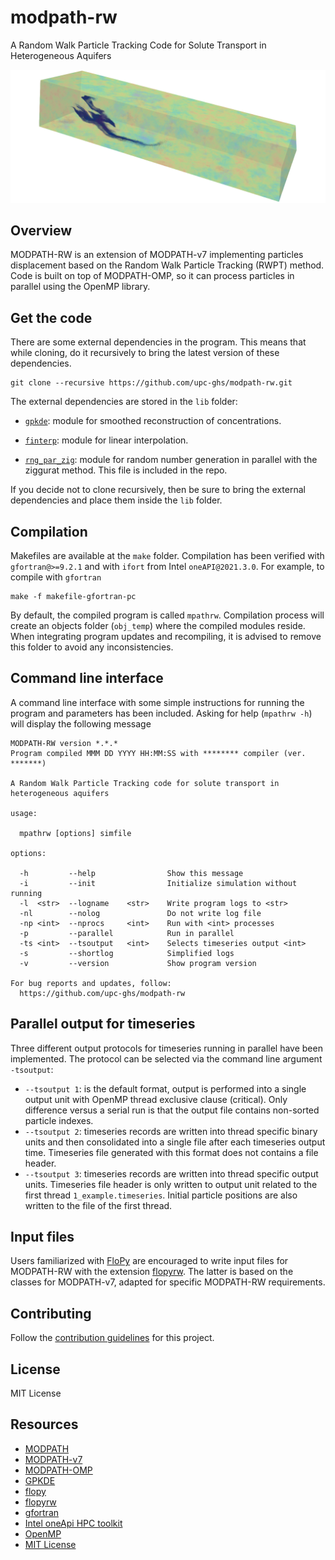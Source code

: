 # modpath-rw
A Random Walk Particle Tracking Code for Solute Transport in Heterogeneous Aquifers

![](img/banner.png)

## Overview
MODPATH-RW is an extension of MODPATH-v7 implementing particles displacement based on the Random Walk Particle Tracking (RWPT) method. Code is built on top of MODPATH-OMP, so it can process particles in parallel using the OpenMP library. 

## Get the code
There are some external dependencies in the program. This means that while cloning, do it recursively to bring the latest version of these dependencies. 

```
git clone --recursive https://github.com/upc-ghs/modpath-rw.git
```

The external dependencies are stored in the ``lib`` folder: 

- [``gpkde``](https://github.com/upc-ghs/gpkde): module for smoothed reconstruction of concentrations.

- [``finterp``](https://github.com/jacobwilliams/finterp.git): module for linear interpolation.

- [``rng_par_zig``](https://bitbucket.org/LadaF/elmm/src/master/src/rng_par_zig.f90): module for random number generation in parallel with the ziggurat method. This file is included in the repo.


If you decide not to clone recursively, then be sure to bring the external dependencies and place them inside the ``lib`` folder. 

## Compilation
Makefiles are available at the `make` folder. Compilation has been verified with ``gfortran@>=9.2.1`` and with ``ifort`` from Intel ``oneAPI@2021.3.0``. For example, to compile with ``gfortran``

```
make -f makefile-gfortran-pc
```

By default, the compiled program is called ``mpathrw``. Compilation process will create an objects folder (``obj_temp``) where the compiled modules reside. When integrating program updates and recompiling, it is advised to remove this folder to avoid any inconsistencies. 

## Command line interface 
A command line interface with some simple instructions for running the program and parameters has been included. Asking for help (``mpathrw -h``) will display the following message

```
MODPATH-RW version *.*.*               
Program compiled MMM DD YYYY HH:MM:SS with ******** compiler (ver. *******)       

A Random Walk Particle Tracking code for solute transport in heterogeneous aquifers

usage:

  mpathrw [options] simfile

options:
                                                                                 
  -h         --help                Show this message                             
  -i         --init                Initialize simulation without running         
  -l  <str>  --logname    <str>    Write program logs to <str>                   
  -nl        --nolog               Do not write log file                         
  -np <int>  --nprocs     <int>    Run with <int> processes                      
  -p         --parallel            Run in parallel                               
  -ts <int>  --tsoutput   <int>    Selects timeseries output <int>               
  -s         --shortlog            Simplified logs                               
  -v         --version             Show program version                          
                                                                                 
For bug reports and updates, follow:                                             
  https://github.com/upc-ghs/modpath-rw  
```


## Parallel output for timeseries
Three different output protocols for timeseries running in parallel have been implemented. The protocol can be selected via the command line argument ``-tsoutput``:

- ``--tsoutput 1``: is the default format, output is performed into a single output unit with OpenMP thread exclusive clause (critical). Only difference versus a serial run is that the output file contains non-sorted particle indexes.
- ``--tsoutput 2``: timeseries records are written into thread specific binary units and then consolidated into a single file after each timeseries output time. Timeseries file generated with this format does not contains a file header.
- ``--tsoutput 3``: timeseries records are written into thread specific output units. Timeseries file header is only written to output unit related to the first thread ``1_example.timeseries``. Initial particle positions are also written to the file of the first thread.


## Input files
Users familiarized with [FloPy](https://github.com/modflowpy/flopy) are encouraged to write input files for MODPATH-RW with the extension [flopyrw](https://github.com/modflowpy/flopyrw). The latter is based on the classes for MODPATH-v7, adapted for specific MODPATH-RW requirements.


## Contributing
Follow the [contribution guidelines](readme/CONTRIBUTING.md) for this project.

## License
MIT License

## Resources

* [MODPATH](https://www.usgs.gov/software/modpath-particle-tracking-model-modflow)
* [MODPATH-v7](https://github.com/MODFLOW-USGS/modpath-v7)
* [MODPATH-OMP](https://github.com/upc-ghs/modpath-omp)
* [GPKDE](https://github.com/upc-ghs/gpkde)
* [flopy](https://github.com/modflowpy/flopy)
* [flopyrw](https://github.com/upc-ghs/flopyrw)
* [gfortran](https://gcc.gnu.org/wiki/GFortran)
* [Intel oneApi HPC toolkit](https://www.intel.com/content/www/us/en/developer/tools/oneapi/hpc-toolkit.html)
* [OpenMP](https://www.openmp.org/)
* [MIT License](https://mit-license.org/)
